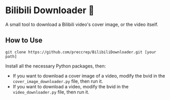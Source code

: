 # Bilibili Downloader 🧙

A small tool to download a Bilibili video's cover image, or the video itself.

## How to Use

```
git clone https://github.com/preccrep/BilibiliDownloader.git [your path]
```

Install all the necessary Python packages, then:
- If you want to download a cover image of a video, modify the bvid in the `cover_image_downloader.py` file, then run it.
- If you want to download a video, modify the bvid in the `video_downloader.py` file, then run it.

